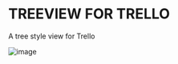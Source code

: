 # TREEVIEW FOR TRELLO
A tree style view for Trello

![image](https://img.shields.io/badge/version-1.7.0-blue.svg)

